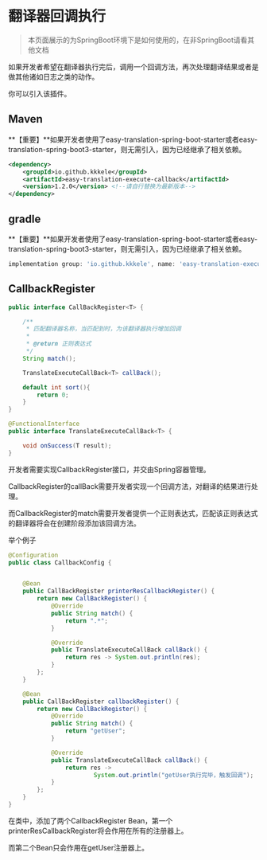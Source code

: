 # 翻译器回调执行

> 本页面展示的为SpringBoot环境下是如何使用的，在非SpringBoot请看其他文档

如果开发者希望在翻译器执行完后，调用一个回调方法，再次处理翻译结果或者是做其他诸如日志之类的动作。

你可以引入该插件。

## Maven

**【重要】**如果开发者使用了easy-translation-spring-boot-starter或者easy-translation-spring-boot3-starter，则无需引入，因为已经继承了相关依赖。

```xml
<dependency>
    <groupId>io.github.kkkele</groupId>
    <artifactId>easy-translation-execute-callback</artifactId>
    <version>1.2.0</version> <!--请自行替换为最新版本-->
</dependency>
```

## gradle

**【重要】**如果开发者使用了easy-translation-spring-boot-starter或者easy-translation-spring-boot3-starter，则无需引入，因为已经继承了相关依赖。

```gradle
implementation group: 'io.github.kkkele', name: 'easy-translation-execute-callback', version: '1.2.0'
```

## CallbackRegister

```java
public interface CallBackRegister<T> {

    /**
     * 匹配翻译器名称，当匹配到时，为该翻译器执行增加回调
     *
     * @return 正则表达式
     */
    String match();

    TranslateExecuteCallBack<T> callBack();

    default int sort(){
        return 0;
    }
}

```

```java
@FunctionalInterface
public interface TranslateExecuteCallBack<T> {

    void onSuccess(T result);
}
```

开发者需要实现CallbackRegister接口，并交由Spring容器管理。

CallbackRegister的callBack需要开发者实现一个回调方法，对翻译的结果进行处理。

而CallbackRegister的match需要开发者提供一个正则表达式，匹配该正则表达式的翻译器将会在创建阶段添加该回调方法。

举个例子

```java
@Configuration
public class CallbackConfig {


    @Bean
    public CallBackRegister printerResCallbackRegister() {
        return new CallBackRegister() {
            @Override
            public String match() {
                return ".*";
            }

            @Override
            public TranslateExecuteCallBack callBack() {
                return res -> System.out.println(res);
            }
        };
    }

    @Bean
    public CallBackRegister callbackRegister() {
        return new CallBackRegister() {
            @Override
            public String match() {
                return "getUser";
            }

            @Override
            public TranslateExecuteCallBack callBack() {
                return res ->
                        System.out.println("getUser执行完毕，触发回调");
            }
        };
    }
}

```

在类中，添加了两个CallbackRegister Bean，第一个printerResCallbackRegister将会作用在所有的注册器上。

而第二个Bean只会作用在getUser注册器上。
